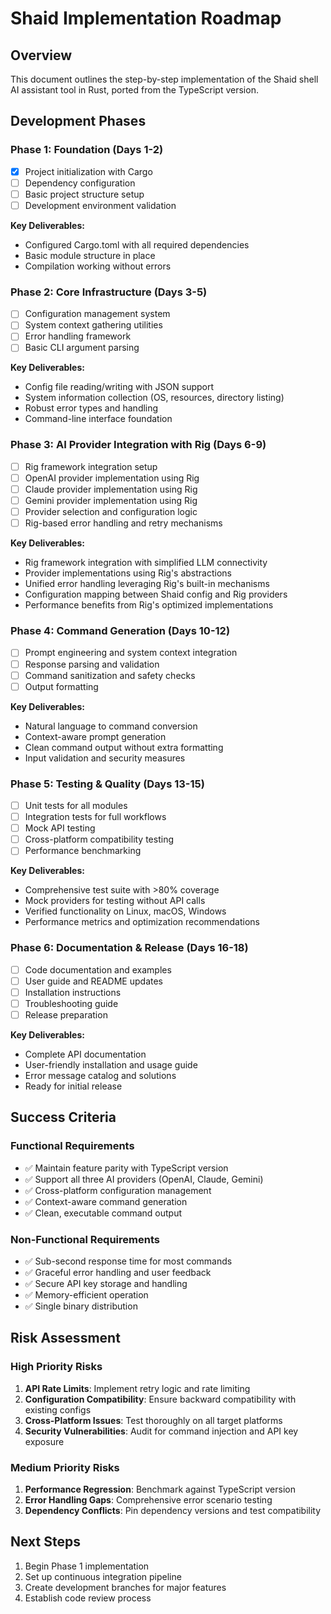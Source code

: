 # Shaid Implementation Roadmap

## Overview
This document outlines the step-by-step implementation of the Shaid shell AI assistant tool in Rust, ported from the TypeScript version.

## Development Phases

### Phase 1: Foundation (Days 1-2)
- [x] Project initialization with Cargo
- [ ] Dependency configuration
- [ ] Basic project structure setup
- [ ] Development environment validation

**Key Deliverables:**
- Configured Cargo.toml with all required dependencies
- Basic module structure in place
- Compilation working without errors

### Phase 2: Core Infrastructure (Days 3-5)
- [ ] Configuration management system
- [ ] System context gathering utilities
- [ ] Error handling framework
- [ ] Basic CLI argument parsing

**Key Deliverables:**
- Config file reading/writing with JSON support
- System information collection (OS, resources, directory listing)
- Robust error types and handling
- Command-line interface foundation

### Phase 3: AI Provider Integration with Rig (Days 6-9)
- [ ] Rig framework integration setup
- [ ] OpenAI provider implementation using Rig
- [ ] Claude provider implementation using Rig
- [ ] Gemini provider implementation using Rig
- [ ] Provider selection and configuration logic
- [ ] Rig-based error handling and retry mechanisms

**Key Deliverables:**
- Rig framework integration with simplified LLM connectivity
- Provider implementations using Rig's abstractions
- Unified error handling leveraging Rig's built-in mechanisms
- Configuration mapping between Shaid config and Rig providers
- Performance benefits from Rig's optimized implementations

### Phase 4: Command Generation (Days 10-12)
- [ ] Prompt engineering and system context integration
- [ ] Response parsing and validation
- [ ] Command sanitization and safety checks
- [ ] Output formatting

**Key Deliverables:**
- Natural language to command conversion
- Context-aware prompt generation
- Clean command output without extra formatting
- Input validation and security measures

### Phase 5: Testing & Quality (Days 13-15)
- [ ] Unit tests for all modules
- [ ] Integration tests for full workflows
- [ ] Mock API testing
- [ ] Cross-platform compatibility testing
- [ ] Performance benchmarking

**Key Deliverables:**
- Comprehensive test suite with >80% coverage
- Mock providers for testing without API calls
- Verified functionality on Linux, macOS, Windows
- Performance metrics and optimization recommendations

### Phase 6: Documentation & Release (Days 16-18)
- [ ] Code documentation and examples
- [ ] User guide and README updates
- [ ] Installation instructions
- [ ] Troubleshooting guide
- [ ] Release preparation

**Key Deliverables:**
- Complete API documentation
- User-friendly installation and usage guide
- Error message catalog and solutions
- Ready for initial release

## Success Criteria

### Functional Requirements
- ✅ Maintain feature parity with TypeScript version
- ✅ Support all three AI providers (OpenAI, Claude, Gemini)
- ✅ Cross-platform configuration management
- ✅ Context-aware command generation
- ✅ Clean, executable command output

### Non-Functional Requirements
- ✅ Sub-second response time for most commands
- ✅ Graceful error handling and user feedback
- ✅ Secure API key storage and handling
- ✅ Memory-efficient operation
- ✅ Single binary distribution

## Risk Assessment

### High Priority Risks
1. **API Rate Limits**: Implement retry logic and rate limiting
2. **Configuration Compatibility**: Ensure backward compatibility with existing configs
3. **Cross-Platform Issues**: Test thoroughly on all target platforms
4. **Security Vulnerabilities**: Audit for command injection and API key exposure

### Medium Priority Risks
1. **Performance Regression**: Benchmark against TypeScript version
2. **Error Handling Gaps**: Comprehensive error scenario testing
3. **Dependency Conflicts**: Pin dependency versions and test compatibility

## Next Steps
1. Begin Phase 1 implementation
2. Set up continuous integration pipeline
3. Create development branches for major features
4. Establish code review process